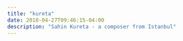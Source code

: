 ```yaml
---
title: "kureta"
date: 2018-04-27T09:46:15-04:00
description: "Sahin Kureta - a composer from Istanbul"
---
```


